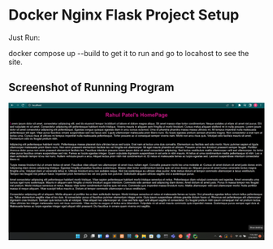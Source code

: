 # Docker Nginx Flask Project Setup

Just Run:

docker compose up --build to get it to run and go to locahost to see the site.

## Screenshot of Running Program

![Running Program](screenshots/Web_Page.png)
